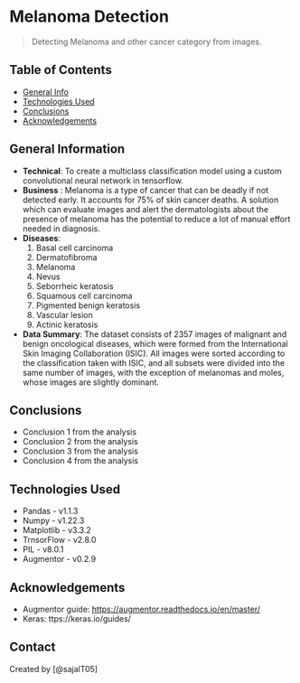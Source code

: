 # Melanoma Detection
> Detecting Melanoma and other cancer category from images.


## Table of Contents
* [General Info](#general-information)
* [Technologies Used](#technologies-used)
* [Conclusions](#conclusions)
* [Acknowledgements](#acknowledgements)


## General Information
- **Technical**: To create a multiclass classification model using a custom convolutional neural network in tensorflow.
- **Business** : Melanoma is a type of cancer that can be deadly if not detected early. It accounts for 75% of skin cancer deaths. A solution which can evaluate images and alert the dermatologists about the presence of melanoma has the potential to reduce a lot of manual effort needed in diagnosis.
- **Diseases**:
    1. Basal cell carcinoma
    2. Dermatofibroma
    3. Melanoma
    4. Nevus
    5. Seborrheic keratosis
    6. Squamous cell carcinoma
    7. Pigmented benign keratosis
    8. Vascular lesion
    9. Actinic keratosis
- **Data Summary**: The dataset consists of 2357 images of malignant and benign oncological diseases, which were formed from the International Skin Imaging Collaboration (ISIC). All images were sorted according to the classification taken with ISIC, and all subsets were divided into the same number of images, with the exception of melanomas and moles, whose images are slightly dominant.

## Conclusions
- Conclusion 1 from the analysis
- Conclusion 2 from the analysis
- Conclusion 3 from the analysis
- Conclusion 4 from the analysis


## Technologies Used
- Pandas - v1.1.3
- Numpy - v1.22.3
- Matplotlib - v3.3.2
- TrnsorFlow - v2.8.0
- PIL - v8.0.1
- Augmentor - v0.2.9

## Acknowledgements
- Augmentor guide: https://augmentor.readthedocs.io/en/master/
- Keras: ttps://keras.io/guides/

## Contact
Created by [@sajalT05]